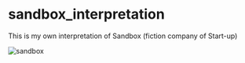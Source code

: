 # sandbox_interpretation
This is my own interpretation of Sandbox (fiction company of Start-up)

![sandbox](https://docs.google.com/uc?export=download&id=1Mb7cGSlco6MNuHRIunZpAS2YN1uo6l1i)
